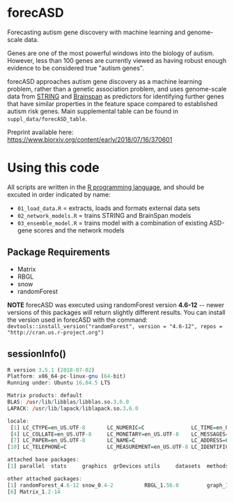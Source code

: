 # forecASD
Forecasting autism gene discovery with machine learning and genome-scale data. 

Genes are one of the most powerful windows into the biology of autism. However, less than 100 genes are currently viewed as having robust enough evidence to be considered true "autism genes". 

forecASD approaches autism gene discovery as a machine learning problem, rather than a genetic association problem, and uses genome-scale data from [STRING](http://version10.string-db.org/) and [Brainspan](http://www.brainspan.org/) as predictors for identifying further genes that have similar properties in the feature space compared to established autism risk genes. Main supplemental table can be found in `suppl_data/forecASD_table`.

Preprint available here: https://www.biorxiv.org/content/early/2018/07/16/370601

# Using this code

All scripts are written in the [R programming language](https://cran.r-project.org/), and should be excuted in order indicated by name:
+ `01_load_data.R` = extracts, loads and formats external data sets
+ `02_network_models.R` = trains STRING and BrainSpan models
+ `03_ensemble_model.R` = trains model with a combination of existing ASD-gene scores and the network models

## Package Requirements
+ Matrix
+ RBGL
+ snow
+ randomForest

**NOTE** 
forecASD was executed using randomForest version **4.6-12** -- newer versions of this packages will return slightly different results.  You can install the version used in forecASD with the command: `devtools::install_version("randomForest", version = "4.6-12", repos = "http://cran.us.r-project.org")`

## sessionInfo()
```r
R version 3.5.1 (2018-07-02)
Platform: x86_64-pc-linux-gnu (64-bit)
Running under: Ubuntu 16.04.5 LTS

Matrix products: default
BLAS: /usr/lib/libblas/libblas.so.3.6.0
LAPACK: /usr/lib/lapack/liblapack.so.3.6.0

locale:
 [1] LC_CTYPE=en_US.UTF-8       LC_NUMERIC=C               LC_TIME=en_US.UTF-8       
 [4] LC_COLLATE=en_US.UTF-8     LC_MONETARY=en_US.UTF-8    LC_MESSAGES=en_US.UTF-8   
 [7] LC_PAPER=en_US.UTF-8       LC_NAME=C                  LC_ADDRESS=C              
[10] LC_TELEPHONE=C             LC_MEASUREMENT=en_US.UTF-8 LC_IDENTIFICATION=C       

attached base packages:
[1] parallel  stats     graphics  grDevices utils     datasets  methods   base     

other attached packages:
[1] randomForest_4.6-12 snow_0.4-2          RBGL_1.56.0         graph_1.58.0        BiocGenerics_0.26.0
[6] Matrix_1.2-14      

```
